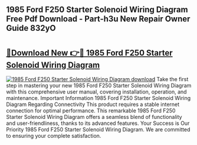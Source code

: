 ## 1985 Ford F250 Starter Solenoid Wiring Diagram Free Pdf Download - Part-h3u New Repair Owner Guide 832yO

# <h2><a href="http://dfkz0dx.blite.top/?on=1985+Ford+F250+Starter+Solenoid+Wiring+Diagram">🔗Download New 👉🔴 1985 Ford F250 Starter Solenoid Wiring Diagram</a></h2>

[![1985 Ford F250 Starter Solenoid Wiring Diagram download](https://i.imgur.com/lujVjoI.png)](http://dfkz0dx.blite.top/?on=1985+Ford+F250+Starter+Solenoid+Wiring+Diagram)
Take the first step in mastering your new 1985 Ford F250 Starter Solenoid Wiring Diagram with this comprehensive user manual, covering installation, operation, and maintenance. Important Information 1985 Ford F250 Starter Solenoid Wiring Diagram Regarding Connectivity This product requires a stable internet connection for optimal performance. This remarkable 1985 Ford F250 Starter Solenoid Wiring Diagram offers a seamless blend of functionality and user-friendliness, thanks to its advanced features. Your Success is Our Priority 1985 Ford F250 Starter Solenoid Wiring Diagram. We are committed to ensuring your complete satisfaction.
